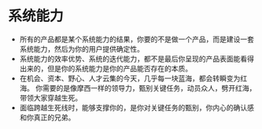# 系统能力

- 所有的产品都是某个系统能力的结果，你要的不是做一个产品，而是建设一套系统能力，然后为你的用户提供确定性。
- 系统能力的效率优势、系统的迭代能力，都不是最后你呈现的产品表面能看得出来的，但是你的系统能力是你的产品能否存在的本质。
- 在机会、资本、野心、人才云集的今天，几乎每一块蓝海，都会转瞬变为红海。 你需要的是像摩西一样的领导力，甄别关键任务，动员众人，劈开红海，带领大家穿越生死。
- 面临跨越生死线时，能够支撑你的，是你对关键任务的甄别，你内心的确认感和你真正的兄弟。
